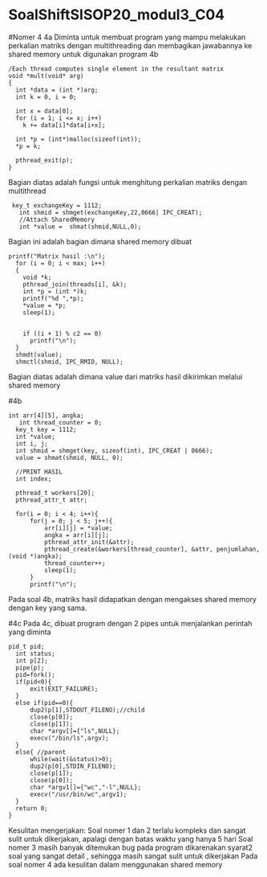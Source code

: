 # SoalShiftSISOP20_modul3_C04

#Nomer 4
4a
Diminta untuk membuat program yang mampu melakukan perkalian matriks dengan multithreading dan membagikan jawabannya ke shared memory untuk digunakan program 4b
```
/Each thread computes single element in the resultant matrix
void *mult(void* arg)
{
  int *data = (int *)arg;
  int k = 0, i = 0;

  int x = data[0];
  for (i = 1; i <= x; i++)
    k += data[i]*data[i+x];

  int *p = (int*)malloc(sizeof(int));
  *p = k;

  pthread_exit(p);
}
```
Bagian diatas adalah fungsi untuk menghitung perkalian matriks dengan multithread
```
 key_t exchangeKey = 1112;
   int shmid = shmget(exchangeKey,22,0666| IPC_CREAT);
   //Attach SharedMemory
   int *value =  shmat(shmid,NULL,0);
```
Bagian ini adalah bagian dimana shared memory dibuat
```
printf("Matrix hasil :\n");
  for (i = 0; i < max; i++)
  {
    void *k;
    pthread_join(threads[i], &k);
    int *p = (int *)k;
    printf("%d ",*p);
    *value = *p;
    sleep(1);
  

    if ((i + 1) % c2 == 0)
      printf("\n");
  }
  shmdt(value);
  shmctl(shmid, IPC_RMID, NULL);
  ```
  Bagian diatas adalah dimana value dari matriks hasil dikirimkan melalui shared memory
  
  
  #4b
  ```
  int arr[4][5], angka;
     int thread_counter = 0;
    key_t key = 1112;
    int *value;
    int i, j;
    int shmid = shmget(key, sizeof(int), IPC_CREAT | 0666);
    value = shmat(shmid, NULL, 0);

    //PRINT HASIL
    int index;

    pthread_t workers[20];
    pthread_attr_t attr;

    for(i = 0; i < 4; i++){
        for(j = 0; j < 5; j++){
            arr[i][j] = *value;
            angka = arr[i][j];
            pthread_attr_init(&attr);
            pthread_create(&workers[thread_counter], &attr, penjumlahan, (void *)angka);
            thread_counter++;
            sleep(1);
        }
        printf("\n");
  ```
  Pada soal 4b, matriks hasil didapatkan dengan mengakses shared memory dengan key yang sama.
  
  #4c
  Pada 4c, dibuat program dengan 2 pipes untuk menjalankan perintah yang diminta
  ```
  pid_t pid;
    int status;
    int p[2];
    pipe(p);
    pid=fork();
    if(pid<0){
        exit(EXIT_FAILURE);
    }
    else if(pid==0){
        dup2(p[1],STDOUT_FILENO);//child
        close(p[0]);
        close(p[1]);
        char *argv[]={"ls",NULL};
        execv("/bin/ls",argv);
    }
    else{ //parent
        while(wait(&status)>0);
        dup2(p[0],STDIN_FILENO);
        close(p[1]);
        close(p[0]);
        char *argv1[]={"wc","-l",NULL};
        execv("/usr/bin/wc",argv1);
    }
    return 0;
}
```
Kesulitan mengerjakan:
Soal nomer 1 dan 2 terlalu kompleks dan sangat sulit untuk dikerjakan, apalagi dengan batas waktu yang hanya 5 hari
Soal nomer 3 masih banyak ditemukan bug pada program dikarenakan syarat2 soal yang sangat detail , sehingga masih sangat sulit untuk dikerjakan
Pada soal nomer 4 ada kesulitan dalam menggunakan shared memory
  
